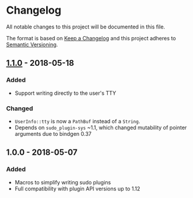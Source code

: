 # Changelog

All notable changes to this project will be documented in this file.

The format is based on [Keep a Changelog](http://keepachangelog.com/en/1.0.0/)
and this project adheres to [Semantic Versioning](http://semver.org/spec/v2.0.0.html).

## [1.1.0] - 2018-05-18

### Added
- Support writing directly to the user's TTY

### Changed
- `UserInfo::tty` is now a `PathBuf` instead of a `String`.
- Depends on `sudo_plugin-sys` ~1.1, which changed mutability of pointer arguments due to bindgen 0.37

## 1.0.0 - 2018-05-07

### Added
- Macros to simplify writing sudo plugins
- Full compatibility with plugin API versions up to 1.12

[Unreleased]: https://github.com/square/sudo_pair/compare/sudo_pair-v1.1.0...master
[1.1.0]:      https://github.com/square/sudo_pair/compare/sudo_pair-v1.0.0...sudo_pair-v1.1.0
